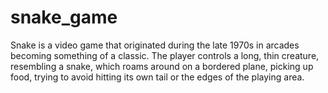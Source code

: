 # snake_game
Snake is a video game that originated during the late 1970s in arcades becoming something of a classic. The player controls a long, thin creature, resembling a snake, which roams around on a bordered plane, picking up food, trying to avoid hitting its own tail or the edges of the playing area.
